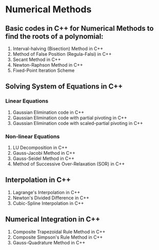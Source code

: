 # Numerical Methods

## Basic codes in C++ for Numerical Methods to find the roots of a polynomial:
1. Interval-halving (Bisection) Method in C++
2. Method of False Position (Regula-Falsi) in C++
3. Secant Method in C++
4. Newton-Raphson Method in C++
5. Fixed-Point Iteration Scheme

## Solving System of Equations in C++
### Linear Equations
1. Gaussian Elimination code in C++
2. Gaussian Elimination code with partial pivoting in C++
3. Gaussian Elimination code with scaled-partial pivoting in C++
### Non-linear Equations
1. LU Decomposition in C++
2. Gauss-Jacobi Method in C++
3. Gauss-Seidel Method in C++
4. Method of Successive Over-Relaxation (SOR) in C++

## Interpolation in C++
1. Lagrange's Interpolation in C++
2. Newton's Divided Difference in C++
3. Cubic-Spline Interpolation in C++

## Numerical Integration in C++
1. Composite Trapezoidal Rule Method in C++
2. Composite Simpson's Rule Method in C++
3. Gauss-Quadrature Method in C++
